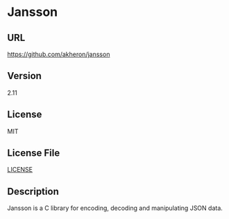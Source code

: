 # Jansson

## URL

https://github.com/akheron/jansson

## Version

2.11

## License

MIT

## License File

[LICENSE](repo/LICENSE)

## Description

Jansson is a C library for encoding, decoding and manipulating JSON data.
